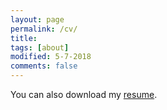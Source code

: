 ```yaml
---
layout: page
permalink: /cv/
title: 
tags: [about]
modified: 5-7-2018
comments: false
---
```


You can also download my [resume](https://github.com/zzh237/zzh237.github.io/blob/master/CV.pdf).
